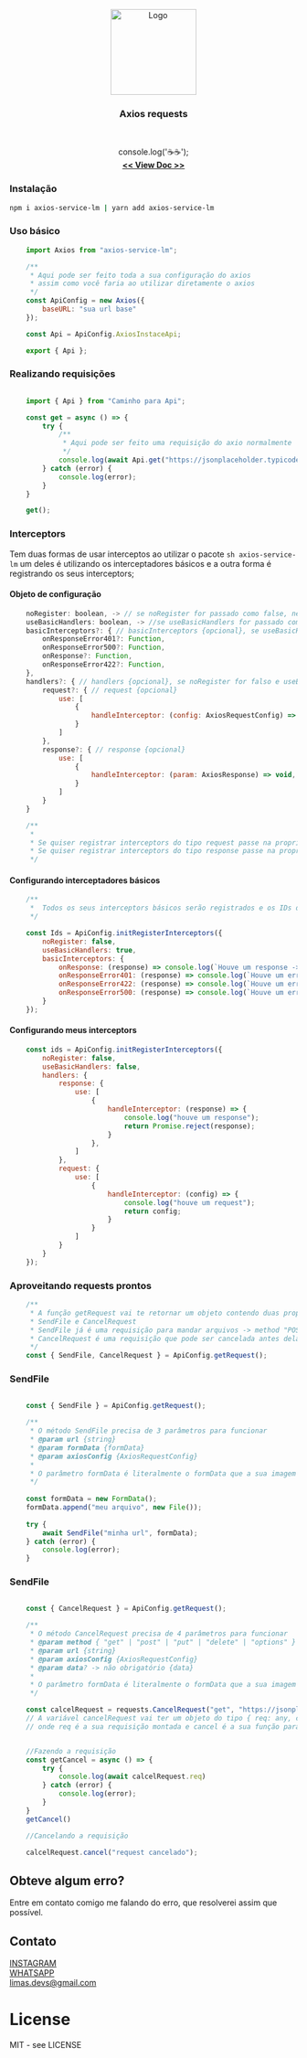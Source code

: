 <p align="center">
    <a href="https://github.com/joao-lim4">
        <img src="https://i.ibb.co/k00WVgN/logo.png" alt="Logo" width="150">
    </a>
    <br/>
    <h3 align="center">Axios requests</h3>
    <br/>
    <p align="center">
        console.log('☕☕');
        <br />
        <a href="https://github.com/joao-lim4/builder"><strong> << View Doc >></strong></a>
    </p>
</p>


### Instalação
```sh
npm i axios-service-lm | yarn add axios-service-lm
```
### Uso básico

```js
    import Axios from "axios-service-lm";  

    /**
     * Aqui pode ser feito toda a sua configuração do axios
     * assim como você faria ao utilizar diretamente o axios
     */
    const ApiConfig = new Axios({
        baseURL: "sua url base"
    });

    const Api = ApiConfig.AxiosInstaceApi;

    export { Api };
```

### Realizando requisições 

```js

    import { Api } from "Caminho para Api";  

    const get = async () => {
        try {
            /**
             * Aqui pode ser feito uma requisição do axio normalmente
             */
            console.log(await Api.get("https://jsonplaceholder.typicode.com/todos/1"));
        } catch (error) {
            console.log(error);
        }
    }

    get();
```

### Interceptors
Tem duas formas de usar interceptos ao utilizar o pacote ```sh axios-service-lm``` um deles é utilizando os interceptadores básicos e a outra forma é registrando os seus interceptors;

#### Objeto de configuração

```js
    noRegister: boolean, -> // se noRegister for passado como false, nenhum interceptor será registrado.
    useBasicHandlers: boolean, -> //se useBasicHandlers for passado com true, interceptadores básicos serão registrados.
    basicInterceptors?: { // basicInterceptors {opcional}, se useBasicHandlers for true, você pode escolher qual interceptor vai registrar
        onResponseError401?: Function,
        onResponseError500?: Function,
        onResponse?: Function,
        onResponseError422?: Function,
    },
    handlers?: { // handlers {opcional}, se noRegister for falso e useBasicHandlers for false a propriedade handlers deve ser passada para que algum interceptor seja registrado.
        request?: { // request {opcional}
            use: [
                {
                    handleInterceptor: (config: AxiosRequestConfig) => void, // handleInterceptor é a função que vai ser registrada no seu interceptor
                }
            ]
        },
        response?: { // response {opcional}
            use: [
                {
                    handleInterceptor: (param: AxiosResponse) => void, // handleInterceptor é a função que vai ser registrada no seu interceptor
                }
            ]
        }
    }

    /**
     * 
     * Se quiser registrar interceptors do tipo request passe na propriedade use um array com todos os seus interceptos
     * Se quiser registrar interceptors do tipo response passe na propriedade use um array com todos os seus interceptos
     */

```

#### Configurando interceptadores básicos
```js
    /**
     *  Todos os seus interceptors básicos serão registrados e os IDs de cada um serão devolvidos para que no futuro você possa ejetá-los.
     */

    const Ids = ApiConfig.initRegisterInterceptors({
        noRegister: false,
        useBasicHandlers: true,
        basicInterceptors: {
            onResponse: (response) => console.log(`Houve um response -> response: ${response}`),
            onResponseError401: (response) => console.log(`Houve um erro 401 -> response: ${response}`),
            onResponseError422: (response) => console.log(`Houve um erro 422 -> response: ${response}`),
            onResponseError500: (response) => console.log(`Houve um erro 500 -> response: ${response}`),
        }
    });

```

#### Configurando meus interceptors
```js
    const ids = ApiConfig.initRegisterInterceptors({
        noRegister: false,
        useBasicHandlers: false,
        handlers: {
            response: {
                use: [
                    {
                        handleInterceptor: (response) => {
                            console.log("houve um response");
                            return Promise.reject(response);
                        }
                    }, 
                ]
            },
            request: {
                use: [
                    {
                        handleInterceptor: (config) => {
                            console.log("houve um request");
                            return config;
                        }
                    }
                ]
            }
        }
    });

```

### Aproveitando requests prontos 

```js
    /**
     * A função getRequest vai te retornar um objeto contendo duas propriedades
     * SendFile e CancelRequest
     * SendFile já é uma requisição para mandar arquivos -> method "POST"
     * CancelRequest é uma requisição que pode ser cancelada antes dela ser concluída.
     */
    const { SendFile, CancelRequest } = ApiConfig.getRequest();
```


### SendFile

```js

    const { SendFile } = ApiConfig.getRequest();

    /**
     * O método SendFile precisa de 3 parâmetros para funcionar
     * @param url {string}
     * @param formData {formData}
     * @param axiosConfig {AxiosRequestConfig}
     *
     * O parâmetro formData é literalmente o formData que a sua imagem está
     */
    
    const formData = new FormData();
    formData.append("meu arquivo", new File());
        
    try {
        await SendFile("minha url", formData);
    } catch (error) {
        console.log(error);
    }

```


### SendFile

```js

    const { CancelRequest } = ApiConfig.getRequest();

    /**
     * O método CancelRequest precisa de 4 parâmetros para funcionar
     * @param method { "get" | "post" | "put" | "delete" | "options" }
     * @param url {string}
     * @param axiosConfig {AxiosRequestConfig}
     * @param data? -> não obrigatório {data}
     *
     * O parâmetro formData é literalmente o formData que a sua imagem está
     */

    const calcelRequest = requests.CancelRequest("get", "https://jsonplaceholder.typicode.com/todos/1");
    // A variável cancelRequest vai ter um objeto do tipo { req: any, cancel: Function }
    // onde req é a sua requisição montada e cancel é a sua função para cancelar essa req


    //Fazendo a requisição
    const getCancel = async () => {
        try {
            console.log(await calcelRequest.req)
        } catch (error) {
            console.log(error);
        }
    }
    getCancel()

    //Cancelando a requisição

    calcelRequest.cancel("request cancelado");


```


## Obteve algum erro?
Entre em contato comigo me falando do erro, que resolverei assim que possível.

## Contato
[INSTAGRAM](https://www.instagram.com/joao_lim4/)
<br/>
[WHATSAPP](https://api.whatsapp.com/send/?phone=%2B5531989013076&text=Ola%20vim%20pelo%20seu%20primeiro%20projeto%20react&app_absent=0&lang=pt_br)
<br/>
limas.devs@gmail.com

# License
MIT - see LICENSE

